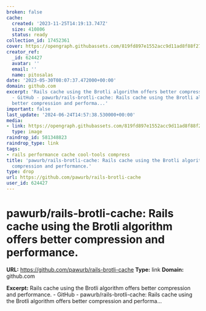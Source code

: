 ```yaml
---
broken: false
cache:
  created: '2023-11-25T14:19:13.747Z'
  size: 410806
  status: ready
collection_id: 17452361
cover: https://opengraph.githubassets.com/819fd897e1552acc9d11ad8f88f27d08dc5ed1ecab37563a491eb7446070d128/pawurb/rails-brotli-cache
creator_ref:
  _id: 624427
  avatar: ''
  email: ''
  name: pitosalas
date: '2023-05-30T08:07:37.472000+00:00'
domain: github.com
excerpt: 'Rails cache using the Brotli algorithm offers better compression and performance.
  - GitHub - pawurb/rails-brotli-cache: Rails cache using the Brotli algorithm offers
  better compression and performa...'
important: false
last_update: '2024-06-24T14:57:38.530000+00:00'
media:
- link: https://opengraph.githubassets.com/819fd897e1552acc9d11ad8f88f27d08dc5ed1ecab37563a491eb7446070d128/pawurb/rails-brotli-cache
  type: image
raindrop_id: 581348823
raindrop_type: link
tags:
- rails performance cache cool-tools compress
title: 'pawurb/rails-brotli-cache: Rails cache using the Brotli algorithm offers better
  compression and performance.'
type: drop
url: https://github.com/pawurb/rails-brotli-cache
user_id: 624427
---
```


# pawurb/rails-brotli-cache: Rails cache using the Brotli algorithm offers better compression and performance.

**URL:** https://github.com/pawurb/rails-brotli-cache
**Type:** link
**Domain:** github.com

**Excerpt:** Rails cache using the Brotli algorithm offers better compression and performance. - GitHub - pawurb/rails-brotli-cache: Rails cache using the Brotli algorithm offers better compression and performa...
